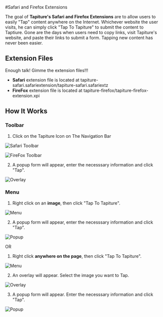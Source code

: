 #Safari and Firefox Extensions

The goal of **Tapiture's Safari and Firefox Extensions** are to allow users to easily "Tap" content anywhere on the Internet. Whichever website the user visits, he can simply click "Tap To Tapiture" to submit the content to Taptiure. Gone are the days when users need to copy links, visit Tapiture's website, and paste their links to submit a form. Tapping new content has never been easier.

## Extension Files

Enough talk! Gimme the extension files!!!

* **Safari** extension file is located at tapiture-safari.safariextension/tapiture-safari.safariextz
* **FireFox** extension file is located at tapiture-firefox/tapiture-firefox-extension.xpi

## How It Works

### Toolbar
1) Click on the Tapiture Icon on The Navigation Bar

![Safari Toolbar](http://i.imgur.com/EZYn4sO.png)

![FireFox Toolbar](http://i.imgur.com/TdNZb9p.png)

2) A popup form will appear, enter the necesssary information and click "Tap".

![Overlay](http://i.imgur.com/O7SaxlU.png)

### Menu
1) Right click on an **image**, then click "Tap To Tapiture".

![Menu](http://i.imgur.com/N2w0lZf.png)

2) A popup form will appear, enter the necesssary information and click "Tap".

![Popup](http://i.imgur.com/4TrSvKd.png)

OR

1) Right click **anywhere on the page**, then click "Tap To Tapiture".

![Menu](http://i.imgur.com/N2w0lZf.png)

2) An overlay will appear. Select the image you want to Tap.

![Overlay](http://i.imgur.com/O7SaxlU.png)

3) A popup form will appear. Enter the necesssary information and click "Tap".

![Popup](http://i.imgur.com/4TrSvKd.png)